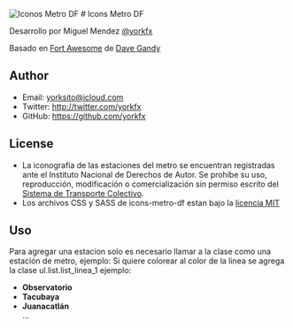 <img src="http://www.dropbox.com/s/959w35kc8da1wna/icons-metro-css.jpg" alt="Iconos Metro DF">
# Icons Metro DF

Desarrollo por Miguel Mendez [@yorkfx](https://twitter.com/yorkfx) 

Basado en [Fort Awesome](https://github.com/FortAwesome/Font-Awesome/) de [Dave Gandy](https://twitter.com/davegandy) 

## Author

* Email: yorksito@icloud.com
* Twitter: http://twitter.com/yorkfx
* GitHub: https://github.com/yorkfx

## License

* La iconografía de las estaciones del metro se encuentran registradas ante el Instituto Nacional de Derechos de Autor. Se prohíbe su uso, reproducción, modificación o comercialización sin permiso escrito del [Sistema de Transporte Colectivo](http://www.metro.df.gob.mx/).
* Los archivos CSS y SASS de icons-metro-df estan bajo la  [licencia MIT](http://opensource.org/licenses/mit-license.html)

## Uso
Para agregar una estacion solo es necesario llamar a la clase como una estación de metro, ejemplo:
<em class="estacion-observatorio"></em>
Si quiere colorear al color de la linea se agrega la clase ul.list.list_linea_1 ejemplo:

<ul class="list list_linea_1">
	<li><em class="estacion-observatorio"></em> <b>Observatorio</b></li>
	<li><em class="estacion-tacubaya"></em> <b>Tacubaya</b></li>
	<li><em class="estacion-juanacatlan"></em> <b>Juanacatlán</b></li>
...
</ul>
